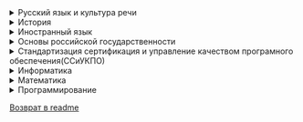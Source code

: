 
<details>
<summary> Русский язык и культура речи </summary>
                       
 ### **Преподаватель:** _Белова Оксана Викторовна_ 
 ### Контрольная работа:
  - Файлы с презентацией и заданием есть в нашей группе в телеграм
  - Настоятельно рекомендуется написать и распечатать контрольную работу и принести ее на проверку преподавателю
  - Без выполнения пункта выше не удивляйтесь почему ваши работы не проверяют в мудле
  - Номер варианта = порядковый номер в списке группы
  - Примеры выполнения есть в презентации; рекомендуется подробно описывать причину ошибки в задании(Точно также как в презентации)
  - В 7ом задании необходимо пронумеровать предложения, вставить пропущенные орфограммы и запятые, выделить их (Ж/К/Ч);
Подробно объяснить все вставленные орфограммы и запятые.
**Например:** _во 2м предложении добавлена запятая т.к. используется деепричастный оборот._
  
</details>

<details>
<summary> История </summary>
  
### **Преподаватель:** _Ипполитов Георгий Михайлович_ 
- [**Страница ВК**](https://vk.com/id220641019)
- Кафедра философии, 3й этаж кабинет 3-14 (Московское шоссе 77)

### Контрольная работа:
  - **Формат:** А4
  - **Отступы:** 2 сверху и снизу, 3.5 слева, 1.5 справа
  - **Интервал:** 1.5
  - **Шрифт:** 14
  - **Объем:** 8-10 листов; рекомендуется не больше 10 листов
  - **Список литературы:** Пишем внизу/в конце работы  _Интервал:_ 1; _Шрифт:_ 12; 3-5 источников/работ/whatever
  - **Где взять материал?** [**На странице ВК преподавателя**](https://vk.com/id220641019) скачать учебник "Наше Отечество"; Темы там же, или в группе телеги
  - Если не успеете сдать до экзаменов, скорее всего, геморрой вам обеспечен;
  - Формат сдачи: грузим через систему ДО _(moodle)_, в pdf.
### Экзамен:
  - В виде теста, рекомендуется выписать в тетрадь даты основных событий в Российской истории с 17 по 19(включительно)вв.
  - Также выписать, что такое "Методология Истории", "Принцип Историзма" и "Системный подход в исторических исследованиях", см. в "Новая филосовская энциклопедия"
  - На тестирование можно будет использовать "конспект лекций", выше перечисленное и будет "конеспектом"
  - Скорее всего 30 вопросов и 45 минут на них...
</details>
 
<details>
<summary> Иностранный язык </summary>
  
  ### **Преподаватель:** _Фурер Ольга Вениаминовна_
  
  - Заведующая кафедрой иностранного языка, 8 этаж (Московское шоссе 77)

  ### **Учебный план:**
  - Подготавливаем конспект по презентации
  - Учебник Бонк Наталия А., состоит из 2х частей, _изучить/просмотреть/записать грамматический справочник в 1й части к зимней сессии_; скорее всего, по возможности, _конспектируем_
  - Учебник ищем самостоятельно в интернете
  - Учебный план есть в группе в matrix
  - Отсутствует на moodle
  - **Устная тема:** Выбрать 1 из 4 представленных тем, найти информацию в интернетах, выписать/прочесть/понять/перевести (_обьем:_ 1 стр. А4), будет необходимо рассказать/озвучить/выступить;
  - **Тексты для ЗО:** Номер/вариант текста(1-15) для перевода, назначает преподаватель
  - Если не получили свой номер/вариант текста для перевода, пишите в группу ИНО в matrix или стучите в личку преподователю там же
  - Необходимо перевести назначенный текст, отдельно выписать незнакомые слова, перевести со словарём
  - Контрольная работа в течении зимней сессии...
</details>

<details>
<summary> Основы российской государственности </summary>

  ### **Преподаватель:** _Нефёдов Игорь Владимирович_
  
  - Заведующий кафедрой философии, 3й этаж кабинет 3-14 (Московское шоссе 77)
  - Предмет утвержден Владимиром Владимировичем
  - Похож на обществознание

  ### **Небольшая научная работа**
  
  - Все инструкции(3 файла) есть в нашей группе в телеграмме
  - Жесткая проверка на плагиат, не менее 70% работы, по мнению бота проверки, должно быть уникальным
  - 1 тему может взять только 1 участник академической группы, всего дано 35 тем
  - Можно взять свою тему, если согласовать с преподавателем в VK, контакты есть у старосты
  - Работы на 1ую проверку слать на почту kanazor@mail.ru
</details>

<details>
<summary> Стандартизация сертификация и управление качеством програмного обеспечения(ССиУКПО) </summary>
  
  ### **Преподаватель:** _Коныжева Наталья Валентиновна_

  - Кафедра прикладной информатики 5 этаж (Московское шоссе 77)
  - Контрольная работа в moodle, реферат 8-16 листов в зависимости от темы всего их 20(вариант = номер в списке группы, если ваш номер > 20 опять начинаем с 1, если уже начали(KEKW) делалать на какую-то тему, делайте ее дальше).
  - Сдать КР для допуска к экзамену, на экзамене можно будет использовать конспекты лекций в любом виде(с телефона и т.п.), если не сдали с 2х попыток/не устраивает оценка, можно попробовать сдать устно преподавателю(но это не точно)
  - Практика на практических занятиях или самостоятельно, если самостоятельно скидываем на почту **konyzheva_n@mail.ru** (описываем в теме письма что это за письмо такое и в самом письме пишите кто вы из какой группы и тп, - моя рекомендация)
  - Без КР не будет допуска к тестам, а без практики преподаватель не будет, мягко говоря, гореть желанием ставить вам итоговую оценку.
  - Тест 45 мин. рекомендуется пройти пробный пару раз. Пробный 1 в 1, как итоговый(сколько вариантов хз).
</details>

<details>
<summary> Информатика </summary>
  
  ### **Преподаватель:** _Коваленко Татьяна Анатольевна_
  - Контрольная работа в moodle
  - Номер варианта = порядковый номер в списке группы
  
</details>

<details>
<summary> Математика </summary>
  
  ### **Преподаватель:** _Энбом Екатерина Александровна_
  - Кафедра высшей математики 8 этаж кабинет 8-12 преподавательская (Московское шоссе 77)
  - Контрольную работу будем решать на практике
  - Контрольная работа лежит на ЯД (дичь лютая)
  - Обновленный в удобочитабельном виде конспект лекций там же
  - Номер варианта = последние 3 цифры в зачетке
  - Ссылка на сайт для ознакомления [Откуда контрольные?](http://vm-psuti.h1n.ru/)
</details>

<details>
<summary> Программирование </summary>
  
  ### **Преподаватель:** _Гавлиевский Серго Леонидович_
  - Питончика не бояться
  - Примеры заданий контрольных работ(*билеты*) есть в нашей группе в телеграме
  - Номер билета = номер в списке группы
  - Выполнить к зимней сессии задания из своего билета, принести с собой на зимнюю сессию на носителе/в облаке/листе бумаги
  - На практике разжуют
  - [Ссылка на вебинары курса по Python от SkillBox](https://disk.yandex.ru/d/Ca48EOPAxiw00g) Подходит даже для "самых маленьких" Все максимально разжевывают 
  - [Ссылка на IDE PyCharm](https://www.jetbrains.com/ru-ru/pycharm/)
  - [Курс по питону от преподавателя(*pythontutor*)](https://pythontutor.ru/lessons/while/)
  - [Курс по питону от преподавателя(*metanit*)](https://metanit.com/python/)
  - [Курс по питону от вашего покорного слуги(*stepik*)](https://stepik.org/course/58852/promo)
    ![image](https://github.com/PSUTI-ISTe31/Info/assets/147435894/540f0bd0-a34a-4b69-80bb-fb588ecff0eb)

</details>

[Возврат в readme](README.md)
